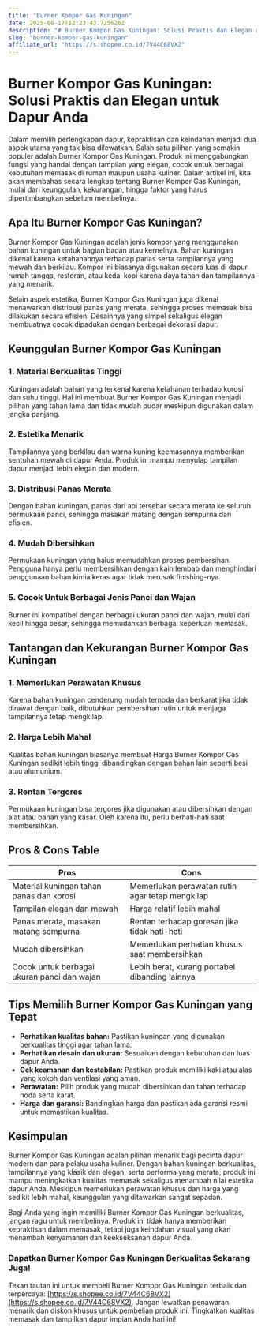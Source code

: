 ```yaml
---
title: "Burner Kompor Gas Kuningan"
date: 2025-06-17T12:23:43.725626Z
description: "# Burner Kompor Gas Kuningan: Solusi Praktis dan Elegan untuk Dapur Anda..."
slug: "burner-kompor-gas-kuningan"
affiliate_url: "https://s.shopee.co.id/7V44C68VX2"
---
```

# Burner Kompor Gas Kuningan: Solusi Praktis dan Elegan untuk Dapur Anda

Dalam memilih perlengkapan dapur, kepraktisan dan keindahan menjadi dua aspek utama yang tak bisa dilewatkan. Salah satu pilihan yang semakin populer adalah Burner Kompor Gas Kuningan. Produk ini menggabungkan fungsi yang handal dengan tampilan yang elegan, cocok untuk berbagai kebutuhan memasak di rumah maupun usaha kuliner. Dalam artikel ini, kita akan membahas secara lengkap tentang Burner Kompor Gas Kuningan, mulai dari keunggulan, kekurangan, hingga faktor yang harus dipertimbangkan sebelum membelinya.

## Apa Itu Burner Kompor Gas Kuningan?

Burner Kompor Gas Kuningan adalah jenis kompor yang menggunakan bahan kuningan untuk bagian badan atau kernelnya. Bahan kuningan dikenal karena ketahanannya terhadap panas serta tampilannya yang mewah dan berkilau. Kompor ini biasanya digunakan secara luas di dapur rumah tangga, restoran, atau kedai kopi karena daya tahan dan tampilannya yang menarik.

Selain aspek estetika, Burner Kompor Gas Kuningan juga dikenal menawarkan distribusi panas yang merata, sehingga proses memasak bisa dilakukan secara efisien. Desainnya yang simpel sekaligus elegan membuatnya cocok dipadukan dengan berbagai dekorasi dapur.

## Keunggulan Burner Kompor Gas Kuningan

### 1. Material Berkualitas Tinggi

Kuningan adalah bahan yang terkenal karena ketahanan terhadap korosi dan suhu tinggi. Hal ini membuat Burner Kompor Gas Kuningan menjadi pilihan yang tahan lama dan tidak mudah pudar meskipun digunakan dalam jangka panjang.

### 2. Estetika Menarik

Tampilannya yang berkilau dan warna kuning keemasannya memberikan sentuhan mewah di dapur Anda. Produk ini mampu menyulap tampilan dapur menjadi lebih elegan dan modern.

### 3. Distribusi Panas Merata

Dengan bahan kuningan, panas dari api tersebar secara merata ke seluruh permukaan panci, sehingga masakan matang dengan sempurna dan efisien.

### 4. Mudah Dibersihkan

Permukaan kuningan yang halus memudahkan proses pembersihan. Pengguna hanya perlu membersihkan dengan kain lembab dan menghindari penggunaan bahan kimia keras agar tidak merusak finishing-nya.

### 5. Cocok Untuk Berbagai Jenis Panci dan Wajan

Burner ini kompatibel dengan berbagai ukuran panci dan wajan, mulai dari kecil hingga besar, sehingga memudahkan berbagai keperluan memasak.

## Tantangan dan Kekurangan Burner Kompor Gas Kuningan

### 1. Memerlukan Perawatan Khusus

Karena bahan kuningan cenderung mudah ternoda dan berkarat jika tidak dirawat dengan baik, dibutuhkan pembersihan rutin untuk menjaga tampilannya tetap mengkilap.

### 2. Harga Lebih Mahal

Kualitas bahan kuningan biasanya membuat Harga Burner Kompor Gas Kuningan sedikit lebih tinggi dibandingkan dengan bahan lain seperti besi atau alumunium.

### 3. Rentan Tergores

Permukaan kuningan bisa tergores jika digunakan atau dibersihkan dengan alat atau bahan yang kasar. Oleh karena itu, perlu berhati-hati saat membersihkan.

## Pros & Cons Table

| **Pros**                                          | **Cons**                                               |
|---------------------------------------------------|--------------------------------------------------------|
| Material kuningan tahan panas dan korosi         | Memerlukan perawatan rutin agar tetap mengkilap     |
| Tampilan elegan dan mewah                        | Harga relatif lebih mahal                           |
| Panas merata, masakan matang sempurna            | Rentan terhadap goresan jika tidak hati-hati       |
| Mudah dibersihkan                                | Memerlukan perhatian khusus saat membersihkan     |
| Cocok untuk berbagai ukuran panci dan wajan     | Lebih berat, kurang portabel dibanding lainnya   |

## Tips Memilih Burner Kompor Gas Kuningan yang Tepat

- **Perhatikan kualitas bahan:** Pastikan kuningan yang digunakan berkualitas tinggi agar tahan lama.
- **Perhatikan desain dan ukuran:** Sesuaikan dengan kebutuhan dan luas dapur Anda.
- **Cek keamanan dan kestabilan:** Pastikan produk memiliki kaki atau alas yang kokoh dan ventilasi yang aman.
- **Perawatan:** Pilih produk yang mudah dibersihkan dan tahan terhadap noda serta karat.
- **Harga dan garansi:** Bandingkan harga dan pastikan ada garansi resmi untuk memastikan kualitas.

## Kesimpulan

Burner Kompor Gas Kuningan adalah pilihan menarik bagi pecinta dapur modern dan para pelaku usaha kuliner. Dengan bahan kuningan berkualitas, tampilannya yang klasik dan elegan, serta performa yang merata, produk ini mampu meningkatkan kualitas memasak sekaligus menambah nilai estetika dapur Anda. Meskipun memerlukan perawatan khusus dan harga yang sedikit lebih mahal, keunggulan yang ditawarkan sangat sepadan.

Bagi Anda yang ingin memiliki Burner Kompor Gas Kuningan berkualitas, jangan ragu untuk membelinya. Produk ini tidak hanya memberikan kepraktisan dalam memasak, tetapi juga keindahan visual yang akan menambah kenyamanan dan keekseksanan dapur Anda.

### Dapatkan Burner Kompor Gas Kuningan Berkualitas Sekarang Juga!

Tekan tautan ini untuk membeli Burner Kompor Gas Kuningan terbaik dan terpercaya: [https://s.shopee.co.id/7V44C68VX2](https://s.shopee.co.id/7V44C68VX2). Jangan lewatkan penawaran menarik dan diskon khusus untuk pembelian produk ini. Tingkatkan kualitas memasak dan tampilkan dapur impian Anda hari ini!